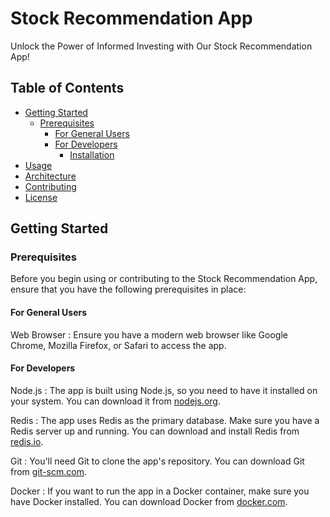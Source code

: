 # Stock Recommendation App

Unlock the Power of Informed Investing with Our Stock Recommendation App!

## Table of Contents

- [Getting Started](#getting-started)
  - [Prerequisites](#prerequisites)
    - [For General Users](#for-general-users)
    - [For Developers](#for-developers)
      - [Installation](#installation-for-developers)
- [Usage](#usage)
- [Architecture](#architecture)
- [Contributing](#contributing)
- [License](#license)

## Getting Started

### Prerequisites

Before you begin using or contributing to the Stock Recommendation App, ensure that you have the following prerequisites in place:

#### For General Users

Web Browser : Ensure you have a modern web browser like Google Chrome, Mozilla Firefox, or Safari to access the app.

#### For Developers

Node.js : The app is built using Node.js, so you need to have it installed on your system. You can download it from <a href="https://nodejs.org/en">nodejs.org</a>.

Redis : The app uses Redis as the primary database. Make sure you have a Redis server up and running. You can download and install Redis from <a href="https://redis.io/docs/getting-started/installation/">redis.io</a>.

Git : You'll need Git to clone the app's repository. You can download Git from <a href="https://git-scm.com/book/en/v2/Getting-Started-Installing-Git">git-scm.com</a>.

Docker : If you want to run the app in a Docker container, make sure you have Docker installed. You can download Docker from <a href="https://docs.docker.com/get-docker/">docker.com</a>.
